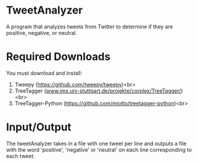 TweetAnalyzer
=============

A program that analyzes tweets from Twitter to determine if they are positive, negative, or neutral.


Required Downloads
=============

You must download and install:

  1) Tweepy (https://github.com/tweepy/tweepy)<br\>
  2) TreeTagger (www.ims.uni-stuttgart.de/projekte/corplex/TreeTagger/)<br\>
  3) TreeTagger-Python (https://github.com/miotto/treetagger-python)<br\>


Input/Output
=============

The tweetAnalyzer takes in a file with one tweet per line and outputs a file with the word 'positive', 'negative' or 'neutral' on each line corresponding to each tweet.
